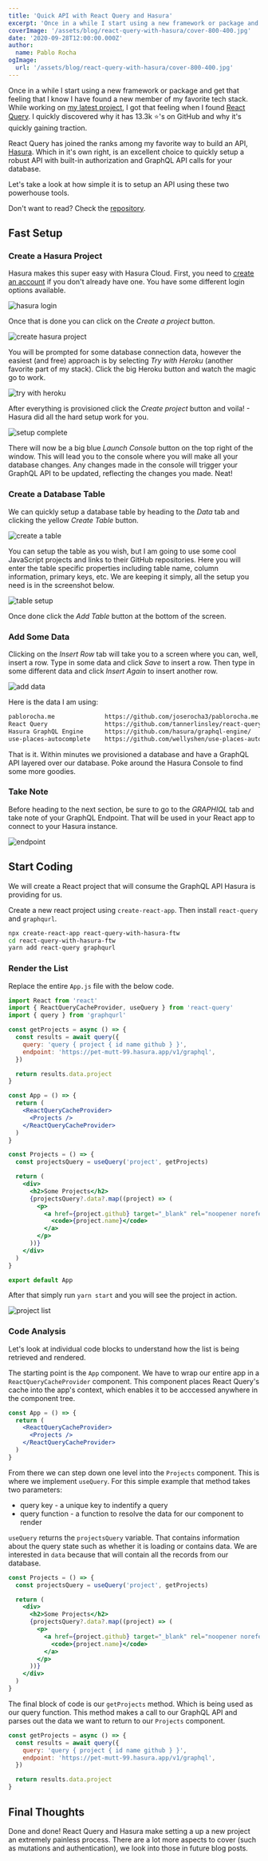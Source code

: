 ```yaml
---
title: 'Quick API with React Query and Hasura'
excerpt: 'Once in a while I start using a new framework or package and get that feeling that I know I have found a new member of my favorite tech stack.'
coverImage: '/assets/blog/react-query-with-hasura/cover-800-400.jpg'
date: '2020-09-28T12:00:00.000Z'
author:
  name: Pablo Rocha
ogImage:
  url: '/assets/blog/react-query-with-hasura/cover-800-400.jpg'
---
```

Once in a while I start using a new framework or package and get that feeling that I know I have found a new member of my favorite tech stack. While working on [my latest project](https://criclick.com), I got that feeling when I found [React Query](https://react-query.tanstack.com). I quickly discovered why it has 13.3k ⭐'s on GitHub and why it's quickly gaining traction.

React Query has joined the ranks among my favorite way to build an API, [Hasura](https://hasura.io). Which in it's own right, is an excellent choice to quickly setup a robust API with built-in authorization and GraphQL API calls for your database.

Let's take a look at how simple it is to setup an API using these two powerhouse tools.

Don't want to read? Check the [repository](https://github.com/joserocha3/react-query-with-hasura).

## Fast Setup

### Create a Hasura Project

Hasura makes this super easy with Hasura Cloud. First, you need to [create an account](https://cloud.hasura.io/login) if you don't already have one. You have some different login options available.

![hasura login](/assets/blog/react-query-with-hasura/1-hasura-login.png)

Once that is done you can click on the _Create a project_ button.

![create hasura project](/assets/blog/react-query-with-hasura/2-create-hasura-project.png)

You will be prompted for some database connection data, however the easiest (and free) approach is by selecting _Try with Heroku_ (another favorite part of my stack). Click the big Heroku button and watch the magic go to work.

![try with heroku](/assets/blog/react-query-with-hasura/3-try-with-heroku.png)

After everything is provisioned click the _Create project_ button and voila! - Hasura did all the hard setup work for you.

![setup complete](/assets/blog/react-query-with-hasura/4-setup-complete.png)

There will now be a big blue _Launch Console_ button on the top right of the window. This will lead you to the console where you will make all your database changes. Any changes made in the console will trigger your GraphQL API to be updated, reflecting the changes you made. Neat!

### Create a Database Table

We can quickly setup a database table by heading to the _Data_ tab and clicking the yellow _Create Table_ button.

![create a table](/assets/blog/react-query-with-hasura/5-create-table.png)

You can setup the table as you wish, but I am going to use some cool JavaScript projects and links to their GitHub repositories. Here you will enter the table specific properties including table name, column information, primary keys, etc. We are keeping it simply, all the setup you need is in the screenshot below.

![table setup](/assets/blog/react-query-with-hasura/6-table-setup.png)

Once done click the _Add Table_ button at the bottom of the screen.

### Add Some Data

Clicking on the _Insert Row_ tab will take you to a screen where you can, well, insert a row. Type in some data and click _Save_ to insert a row. Then type in some different data and click _Insert Again_ to insert another row.

![add data](/assets/blog/react-query-with-hasura/7-add-data.png)

Here is the data I am using:

```bash
pablorocha.me              https://github.com/joserocha3/pablorocha.me
React Query                https://github.com/tannerlinsley/react-query
Hasura GraphQL Engine      https://github.com/hasura/graphql-engine/
use-places-autocomplete    https://github.com/wellyshen/use-places-autocomplete
```

That is it. Within minutes we provisioned a database and have a GraphQL API layered over our database. Poke around the Hasura Console to find some more goodies.

### Take Note

Before heading to the next section, be sure to go to the _GRAPHIQL_ tab and take note of your GraphQL Endpoint. That will be used in your React app to connect to your Hasura instance.

![endpoint](/assets/blog/react-query-with-hasura/8-endpoint.png)

## Start Coding

We will create a React project that will consume the GraphQL API Hasura is providing for us.

Create a new react project using `create-react-app`. Then install `react-query` and `graphqurl`.

```bash
npx create-react-app react-query-with-hasura-ftw
cd react-query-with-hasura-ftw
yarn add react-query graphqurl
```

### Render the List

Replace the entire `App.js` file with the below code.

```jsx
import React from 'react'
import { ReactQueryCacheProvider, useQuery } from 'react-query'
import { query } from 'graphqurl'

const getProjects = async () => {
  const results = await query({
    query: 'query { project { id name github } }',
    endpoint: 'https://pet-mutt-99.hasura.app/v1/graphql',
  })

  return results.data.project
}

const App = () => {
  return (
    <ReactQueryCacheProvider>
      <Projects />
    </ReactQueryCacheProvider>
  )
}

const Projects = () => {
  const projectsQuery = useQuery('project', getProjects)

  return (
    <div>
      <h2>Some Projects</h2>
      {projectsQuery?.data?.map((project) => (
        <p>
          <a href={project.github} target="_blank" rel="noopener noreferrer">
            <code>{project.name}</code>
          </a>
        </p>
      ))}
    </div>
  )
}

export default App
```

After that simply run `yarn start` and you will see the project in action.

![project list](/assets/blog/react-query-with-hasura/9-project-list.png)

### Code Analysis

Let's look at individual code blocks to understand how the list is being retrieved and rendered.

The starting point is the `App` component. We have to wrap our entire app in a `ReactQueryCacheProvider` component. This component places React Query's cache into the app's context, which enables it to be acccessed anywhere in the component tree.

```jsx
const App = () => {
  return (
    <ReactQueryCacheProvider>
      <Projects />
    </ReactQueryCacheProvider>
  )
}
```

From there we can step down one level into the `Projects` component. This is where we implement `useQuery`. For this simple example that method takes two parameters: 

- query key - a unique key to indentify a query
- query function - a function to resolve the data for our component to render

`useQuery` returns the `projectsQuery` variable. That contains information about the query state such as whether it is loading or contains data. We are interested in `data` because that will contain all the records from our database.

```jsx
const Projects = () => {
  const projectsQuery = useQuery('project', getProjects)

  return (
    <div>
      <h2>Some Projects</h2>
      {projectsQuery?.data?.map((project) => (
        <p>
          <a href={project.github} target="_blank" rel="noopener noreferrer">
            <code>{project.name}</code>
          </a>
        </p>
      ))}
    </div>
  )
}
```

The final block of code is our `getProjects` method. Which is being used as our query function. This method makes a call to our GraphQL API and parses out the data we want to return to our `Projects` component.

```jsx
const getProjects = async () => {
  const results = await query({
    query: 'query { project { id name github } }',
    endpoint: 'https://pet-mutt-99.hasura.app/v1/graphql',
  })

  return results.data.project
}
```

## Final Thoughts

Done and done! React Query and Hasura make setting a up a new project an extremely painless process. There are a lot more aspects to cover (such as mutations and authentication), we look into those in future blog posts.
